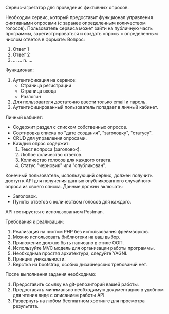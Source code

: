 Сервис-агрегатор для проведения фиктивных опросов.

Необходим сервис, который предоставит функционал управления фиктивными опросами (с заранее определенным количеством голосов). Пользователь сервиса может зайти на публичную часть программы, зарегистрироваться и создать опросы с определенным числом ответов в формате:
Вопрос:
1. Ответ 1
2. Ответ 2
3. ...
...
n. ...

Функционал:
1. Аутентификация на сервисе:
   - Страница регистрации
   - Страница входа
   - Разлогин
2. Для пользователя достаточно ввести только email и пароль.
3. Аутентифицированный пользователь попадает в личный кабинет.

Личный кабинет:
- Содержит раздел с списком собственных опросов.
- Сортировка списка по "дате создания", "заголовку", "статусу".
- CRUD для управления опросами.
- Каждый опрос содержит:
  1. Текст вопроса (заголовок).
  2. Любое количество ответов.
  3. Количество голосов для каждого ответа.
  4. Статус "черновик" или "опубликован".

Конечный пользователь, использующий сервис, должен получить доступ к API для получения данных опубликованного случайного опроса из своего списка. Данные должны включать:
- Заголовок.
- Пункты ответов с количеством голосов для каждого.

API тестируется с использованием Postman.

Требования к реализации:
1. Реализация на чистом PHP без использования фреймворков.
2. Можно использовать библиотеки на ваш выбор.
3. Приложение должно быть написано в стиле ООП.
4. Используйте MVC модель для организации работы программы.
5. Необходима простая архитектура, следуйте YAGNI.
6. Принцип уникальности.
7. Верстка на bootstrap, особых дизайнерских требований нет.

После выполнения задания необходимо:
1. Предоставить ссылку на git-репозиторий вашей работы.
2. Предоставить минимально необходимую документацию в удобном для чтения виде с описанием работы API.
3. Развернуть на любом бесплатном хостинге для просмотра результата.



